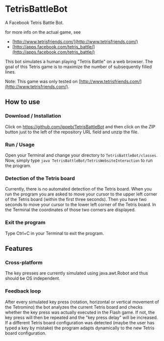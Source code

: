 TetrisBattleBot
===============

A Facebook Tetris Battle Bot.

for more info on the actual game, see
* [http://www.tetrisfriends.com/](http://www.tetrisfriends.com/)
* [http://apps.facebook.com/tetris_battle/](http://apps.facebook.com/tetris_battle/)



This bot simulates a human playing "Tetris Battle" on a web browser.
The goal of this Tetris game is to maximize the number of subsequently filled
lines.

Note: This game was only tested on [http://www.tetrisfriends.com/](http://www.tetrisfriends.com/).


How to use
----------


### Download / Installation

Click on https://github.com/ippeb/TetrisBattleBot and then click on the ZIP button
just to the left of the repository URL field and unzip the file.



### Run / Usage

Open your Terminal and change your directory to `TetrisBattleBot/classes`.
Now, simply type `java TetrisBattleBot/TetrisWebsiteInteraction`
to run the program.


### Detection of the Tetris board

Currently, there is no automated detection of the Tetris board.
When you run the program you are asked to move your cursor to
the upper left corner of the Tetris board (within the first three
seconds). Then you have two seconds to move your cursor to the
lower left corner of the Tetris board. In the Terminal the
coordinates of those two corners are displayed.


### Exit the program

Type Ctrl+C in your Terminal to exit the program.



Features
--------


### Cross-platform

The key presses are currently simulated using java.awt.Robot and thus
should be OS independent.


### Feedback loop

After every simulated key press (rotation, horizontal or vertical
movement of the Tetromino) the bot analyzes the current Tetris board
and checks whether the key press was actually executed in the
Flash game. If not, the key press will then be repeated and the "key press delay"
will be increased. If a different Tetris board configuration was detected
(maybe the user has typed a key by mistake) the program adapts dynamically
to the new Tetris board configuration.
